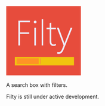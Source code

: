 <img src="https://raw.githubusercontent.com/Raathigesh/Filty/master/wiki/Filty%20Logo.fw.png" width="200">

A search box with filters.

Filty is still under active development.
